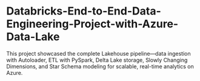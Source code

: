 # Databricks-End-to-End-Data-Engineering-Project-with-Azure-Data-Lake
This project showcased the complete Lakehouse pipeline—data ingestion with Autoloader, ETL with PySpark, Delta Lake storage, Slowly Changing Dimensions, and Star Schema modeling for scalable, real-time analytics on Azure.
